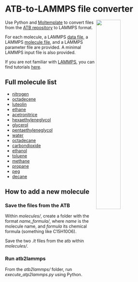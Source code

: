 # ATB-to-LAMMPS file converter

<a href="webp">
  <img src="molecules/luteolin_C15H10O6/luoteolin.png" align="right" width="40%"/>
</a>

Use Python and [Moltemplate](https://www.moltemplate.org/) to convert 
files from the [ATB repository](https://atb.uq.edu.au/) to LAMMPS format. 

For each molecule, a LAMMPS [data file](https://docs.lammps.org/read_data.html),
a LAMMPS [molecule file](https://docs.lammps.org/molecule.html),
and a LAMMPS parameter file are provided.
A minimal LAMMPS input file is also provided.

If you are not familiar with [LAMMPS](https://www.lammps.org/),
you can find tutorials [here](https://lammpstutorials.github.io/).

## Full molecule list

- [nitrogen](molecules/nitrogen_N2)
- [octadecene](molecules/octadecene_C18H36)
- [luteolin](molecules/luteolin_C15H10O6)
- [ethane](molecules/ethane_C2H6)
- [acetronitrice](molecules/acetronitrice_C2H3N)
- [hexaethyleneglycol](molecules/hexaethyleneglycol_C12H26O7)
- [glycerol](molecules/glycerol_C3H8O3)
- [pentaethyleneglycol](molecules/pentaethyleneglycol_C10H22O6)
- [water](molecules/water_H2O)
- [octadecane](molecules/octadecane_C18H38)
- [carbondioxide](molecules/carbondioxide_CO2)
- [ethanol](molecules/ethanol_C2H5OH)
- [toluene](molecules/toluene_C7H8)
- [methane](molecules/methane_CH4)
- [propane](molecules/propane_C3H8)
- [peg](molecules/peg_C28H58O15)
- [decane](molecules/decane_C10H22)

## How to add a new molecule

### Save the files from the ATB

Within *molecules/*, create a folder with the format *name_formula/*, 
where *name* is the molecule name, and *formula* its chemical formula
(something like C15H10O6).

Save the two *.lt* files from the atb within *molecules/*.

### Run atb2lammps

From the *atb2lammps/* folder, run *execute_atp2lammps.py* using Python.
